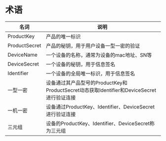 # 术语

| **名词**      | **说明**                                                     |
| ------------- | ------------------------------------------------------------ |
| ProductKey    | 产品的唯一标识                                               |
| ProductSecret | 产品的秘钥，用于用户设备一型一密的验证                       |
| DeviceName    | 一个设备的名称，通常为设备的mac地址、SN等                    |
| DeviceSecret  | 一个设备的秘钥，用于信息签名                                 |
| Identifier    | 一个设备的全局唯一标识，用于信息签名                         |
| 一型一密      | 设备通过其产品型号的ProductKey和ProductSecret动态获取Identifier和DeviceSecret进行验证连接 |
| 一机一密      | 设备通过ProductKey、Identifier、DeviceSecret进行验证连接     |
| 三元组        | 设备的ProductKey、Identifier、DeviceSecret称为三元组         |

